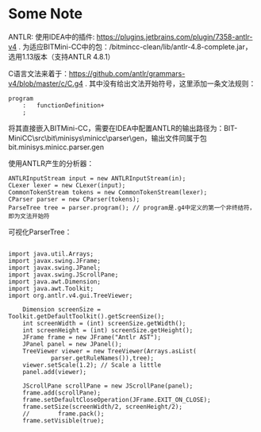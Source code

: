 # Some Note

ANTLR: 使用IDEA中的插件: https://plugins.jetbrains.com/plugin/7358-antlr-v4 . 为适应BITMini-CC中的包：/bitmincc-clean/lib/antlr-4.8-complete.jar，选用1.13版本（支持ANTLR 4.8.1）

C语言文法来着于：https://github.com/antlr/grammars-v4/blob/master/c/C.g4 . 其中没有给出文法开始符号，这里添加一条文法规则：

```
program
    :   functionDefinition+
    ;
```

将其直接嵌入BITMini-CC，需要在IDEA中配置ANTLR的输出路径为：BIT-MiniCC\src\bit\minisys\minicc\parser\gen，输出文件同属于包bit.minisys.minicc.parser.gen

使用ANTLR产生的分析器：

```
ANTLRInputStream input = new ANTLRInputStream(in);
CLexer lexer = new CLexer(input);
CommonTokenStream tokens = new CommonTokenStream(lexer);
CParser parser = new CParser(tokens);
ParseTree tree = parser.program(); // program是.g4中定义的第一个非终结符，即为文法开始符
```

可视化ParserTree：
```

import java.util.Arrays;
import javax.swing.JFrame;
import javax.swing.JPanel;
import javax.swing.JScrollPane;
import java.awt.Dimension;
import java.awt.Toolkit;
import org.antlr.v4.gui.TreeViewer;

    Dimension screenSize = Toolkit.getDefaultToolkit().getScreenSize();
    int screenWidth = (int) screenSize.getWidth();
    int screenHeight = (int) screenSize.getHeight();
    JFrame frame = new JFrame("Antlr AST");
    JPanel panel = new JPanel();
    TreeViewer viewer = new TreeViewer(Arrays.asList(
            parser.getRuleNames()),tree);
    viewer.setScale(1.2); // Scale a little
    panel.add(viewer);

    JScrollPane scrollPane = new JScrollPane(panel);
    frame.add(scrollPane);
    frame.setDefaultCloseOperation(JFrame.EXIT_ON_CLOSE);
    frame.setSize(screenWidth/2, screenHeight/2);
    //        frame.pack();
    frame.setVisible(true);
```
